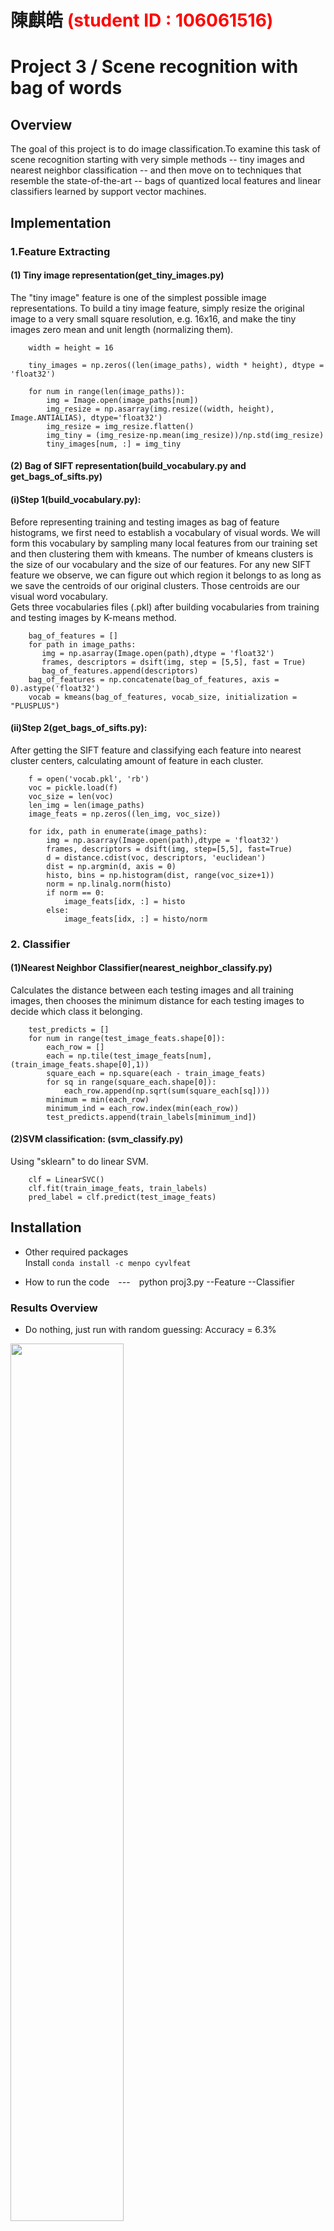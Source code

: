 # 陳麒皓 <span style="color:red">(student ID : 106061516)</span>

# Project 3 / Scene recognition with bag of words

## Overview
The goal of this project is to do image classification.To examine this task of scene recognition starting with very simple methods -- tiny images and nearest neighbor classification -- and then move on to techniques that resemble the state-of-the-art -- bags of quantized local features and linear classifiers learned by support vector machines.

## Implementation  
### 1.Feature Extracting
####  (1) Tiny image representation(get_tiny_images.py)  
The "tiny image" feature is one of the simplest possible image representations. To build a tiny image feature, simply resize the original image to a very small square resolution, e.g. 16x16, and make the tiny images zero mean and unit length (normalizing them).
```
    width = height = 16
    
    tiny_images = np.zeros((len(image_paths), width * height), dtype = 'float32')
    
    for num in range(len(image_paths)):
        img = Image.open(image_paths[num])
        img_resize = np.asarray(img.resize((width, height), Image.ANTIALIAS), dtype='float32')
        img_resize = img_resize.flatten()
        img_tiny = (img_resize-np.mean(img_resize))/np.std(img_resize)
        tiny_images[num, :] = img_tiny
```  
####  (2) Bag of SIFT representation(build_vocabulary.py and get_bags_of_sifts.py)  
#### (i)Step 1(build_vocabulary.py):  
Before representing training and testing images as bag of feature histograms, we first need to establish a vocabulary of visual words. We will form this vocabulary by sampling many local features from our training set and then clustering them with kmeans. The number of kmeans clusters is the size of our vocabulary and the size of our features. For any new SIFT feature we observe, we can figure out which region it belongs to as long as we save the centroids of our original clusters. Those centroids are our visual word vocabulary.  
Gets three vocabularies files (.pkl) after building vocabularies from training and testing images by K-means method.  
```
    bag_of_features = []
    for path in image_paths:
       img = np.asarray(Image.open(path),dtype = 'float32')
       frames, descriptors = dsift(img, step = [5,5], fast = True)
       bag_of_features.append(descriptors)
    bag_of_features = np.concatenate(bag_of_features, axis = 0).astype('float32')
    vocab = kmeans(bag_of_features, vocab_size, initialization = "PLUSPLUS")   
```
#### (ii)Step 2(get_bags_of_sifts.py):  
After getting the SIFT feature and classifying each feature into nearest cluster centers, calculating amount of feature in each cluster.
```
    f = open('vocab.pkl', 'rb')
    voc = pickle.load(f)
    voc_size = len(voc)
    len_img = len(image_paths)
    image_feats = np.zeros((len_img, voc_size))
    
    for idx, path in enumerate(image_paths):
        img = np.asarray(Image.open(path),dtype = 'float32')
        frames, descriptors = dsift(img, step=[5,5], fast=True)
        d = distance.cdist(voc, descriptors, 'euclidean')
        dist = np.argmin(d, axis = 0)
        histo, bins = np.histogram(dist, range(voc_size+1))
        norm = np.linalg.norm(histo)
        if norm == 0:
            image_feats[idx, :] = histo
        else:
            image_feats[idx, :] = histo/norm
```
### 2. Classifier  
#### (1)Nearest Neighbor Classifier(nearest_neighbor_classify.py)  
Calculates the distance between each testing images and all training images, then chooses the minimum distance for each testing images to decide which class it belonging.
```
    test_predicts = []
    for num in range(test_image_feats.shape[0]):
        each_row = []
        each = np.tile(test_image_feats[num],(train_image_feats.shape[0],1))
        square_each = np.square(each - train_image_feats)
        for sq in range(square_each.shape[0]):
            each_row.append(np.sqrt(sum(square_each[sq])))
        minimum = min(each_row)
        minimum_ind = each_row.index(min(each_row))
        test_predicts.append(train_labels[minimum_ind])
```
#### (2)SVM classification: (svm_classify.py)
Using "sklearn" to do linear SVM.
```
    clf = LinearSVC()
    clf.fit(train_image_feats, train_labels)
    pred_label = clf.predict(test_image_feats)
```

## Installation
* Other required packages  
	Install ```conda install -c menpo cyvlfeat```  
    
* How to run the code&emsp;---&emsp;python proj3.py --Feature --Classifier

### Results Overview  
* Do nothing, just run with random guessing: Accuracy = 6.3%  
<img src="Fig1.png" width="60%"/>

* Tiny Image + Nearest Neighbor Classifier: Accuracy = 22.7%  
<img src="fig2.png" width="60%"/>  

* Bag of SIFT Representation + Nearest Neighbor Classifier: Accuracy = 55%  
<img src="fig5.png" width="60%"/>  

* Bag of SIFT Representation + Linear SVM Classifier: Accuracy = 71.9%  
<img src="fig6.png" width="60%"/>  

### Extra results  
* Bag of SIFT Representation + non-Linear SVM Classifier(RBF kernel): Accuracy = 74.1%  
```
    clf = SVC(kernel = 'rbf', random_state=0, gamma = 0.2, C=10)
    clf.fit(train_image_feats, train_labels)
    pred_label = clf.predict(test_image_feats)
```
<img src="fig8.png" width="60%"/>  

* Experiment with many different vocabulary sizes(Bag of SIFT Representation + Linear SVM Classifier):  

10: Accuracy = 46.1%  
20: Accuracy = 57.6%  
50: Accuracy = 64.5%  
100: Accuracy = 67.3%  
200: Accuracy = 65.9%  
400: Accuracy = 64.1%  
1000: Accuracy = 61.7%

* Cross Validation
```
    sc = cross_val_score(clf, train_image_feats, train_labels)
    print 'Validation Score:',sc.mean()
```


## Visualization
| Category name | Accuracy | Sample training images | Sample true positives | False positives with true label | False negatives with wrong predicted label |
| :-----------: | :------: | :--------------------: | :-------------------: | :-----------------------------: | :----------------------------------------: |
| Kitchen | 0.64 | ![](thumbnails/Kitchen_train_image_0146.jpg) | ![](thumbnails/Kitchen_TP_image_0203.jpg) | ![](thumbnails/Kitchen_FP_image_0024.jpg) | ![](thumbnails/Kitchen_FN_image_0149.jpg) |
| Store | 0.64 | ![](thumbnails/Store_train_image_0191.jpg) | ![](thumbnails/Store_TP_image_0254.jpg) | ![](thumbnails/Store_FP_image_0026.jpg) | ![](thumbnails/Store_FN_image_0297.jpg) |
| Bedroom | 0.59 | ![](thumbnails/Bedroom_train_image_0146.jpg) | ![](thumbnails/Bedroom_TP_image_0175.jpg) | ![](thumbnails/Bedroom_FP_image_0026.jpg) | ![](thumbnails/Bedroom_FN_image_0207.jpg) |
| LivingRoom | 0.55 | ![](thumbnails/LivingRoom_train_image_0185.jpg) | ![](thumbnails/LivingRoom_TP_image_0096.jpg) | ![](thumbnails/LivingRoom_FP_image_0008.jpg) | ![](thumbnails/LivingRoom_FN_image_0097.jpg) |
| Office | 0.86 | ![](thumbnails/Office_train_image_0152.jpg) | ![](thumbnails/Office_TP_image_0011.jpg) | ![](thumbnails/Office_FP_image_0254.jpg) | ![](thumbnails/Office_FN_image_0062.jpg) |
| Industrial | 0.52 | ![](thumbnails/Industrial_train_image_0191.jpg) | ![](thumbnails/Industrial_TP_image_0297.jpg) | ![](thumbnails/Industrial_FP_image_0382.jpg) | ![](thumbnails/Industrial_FN_image_0256.jpg) |
| Suburb | 0.95 | ![](thumbnails/Suburb_train_image_0191.jpg) | ![](thumbnails/Suburb_TP_image_0128.jpg) | ![](thumbnails/Suburb_FP_image_0180.jpg) | ![](thumbnails/Suburb_FN_image_0103.jpg) |
| InsideCity | 0.73 | ![](thumbnails/InsideCity_train_image_0152.jpg) | ![](thumbnails/InsideCity_TP_image_0040.jpg) | ![](thumbnails/InsideCity_FP_image_0251.jpg) | ![](thumbnails/InsideCity_FN_image_0054.jpg) |
| TallBuilding | 0.72 | ![](thumbnails/TallBuilding_train_image_0152.jpg) | ![](thumbnails/TallBuilding_TP_image_0053.jpg) | ![](thumbnails/TallBuilding_FP_image_0047.jpg) | ![](thumbnails/TallBuilding_FN_image_0292.jpg) |
| Street | 0.79 | ![](thumbnails/Street_train_image_0152.jpg) | ![](thumbnails/Street_TP_image_0057.jpg) | ![](thumbnails/Street_FP_image_0244.jpg) | ![](thumbnails/Street_FN_image_0080.jpg) |
| Highway | 0.78 | ![](thumbnails/Highway_train_image_0152.jpg) | ![](thumbnails/Highway_TP_image_0104.jpg) | ![](thumbnails/Highway_FP_image_0354.jpg) | ![](thumbnails/Highway_FN_image_0257.jpg) |
| OpenCountry | 0.75 | ![](thumbnails/OpenCountry_train_image_0146.jpg) | ![](thumbnails/OpenCountry_TP_image_0044.jpg) | ![](thumbnails/OpenCountry_FP_image_0244.jpg) | ![](thumbnails/OpenCountry_FN_image_0045.jpg) |
| Coast | 0.83 | ![](thumbnails/Coast_train_image_0146.jpg) | ![](thumbnails/Coast_TP_image_0047.jpg) | ![](thumbnails/Coast_FP_image_0155.jpg) | ![](thumbnails/Coast_FN_image_0244.jpg) |
| Mountain | 0.82 | ![](thumbnails/Mountain_train_image_0185.jpg) | ![](thumbnails/Mountain_TP_image_0279.jpg) | ![](thumbnails/Mountain_FP_image_0124.jpg) | ![](thumbnails/Mountain_FN_image_0047.jpg) |
| Forest | 0.94 | ![](thumbnails/Forest_train_image_0152.jpg) | ![](thumbnails/Forest_TP_image_0081.jpg) | ![](thumbnails/Forest_FP_image_0278.jpg) | ![](thumbnails/Forest_FN_image_0124.jpg) |
